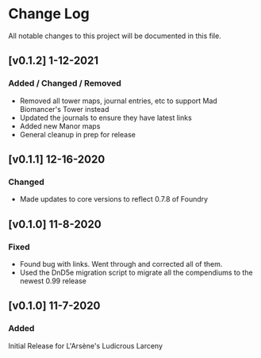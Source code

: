 # Change Log
All notable changes to this project will be documented in this file.
<!--
## [Unreleased]
### Added
### Changed
### Deprecated
### Removed
### Fixed
### Security
-->
## [v0.1.2] 1-12-2021
### Added / Changed / Removed
* Removed all tower maps, journal entries, etc to support Mad Biomancer's Tower instead
* Updated the journals to ensure they have latest links
* Added new Manor maps
* General cleanup in prep for release

## [v0.1.1] 12-16-2020
### Changed
* Made updates to core versions to reflect 0.7.8 of Foundry

## [v0.1.0] 11-8-2020
### Fixed
* Found bug with links. Went through and corrected all of them.
* Used the DnD5e migration script to migrate all the compendiums to the newest 0.99 release

## [v0.1.0] 11-7-2020
### Added
Initial Release for L'Arsène's Ludicrous Larceny 
